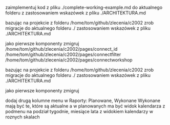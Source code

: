 zaimplementuj kod z pliku ./complete-working-example.md do aktualnego folderu z zastosowaniem wskazówek z pliku ./ARCHITEKTURA.md



bazując na projekcie z folderu /home/tom/github/zlecenia/c2002 zrob migracje do aktualnego folderu ./ zastosowaniem wskazówek z pliku ./ARCHITEKTURA.md

jako pierwsze komponenty zmigruj 
/home/tom/github/zlecenia/c2002/pages/connect_id
/home/tom/github/zlecenia/c2002/pages/connectfilter
/home/tom/github/zlecenia/c2002/pages/connectworkshop


bazując na projekcie z folderu /home/tom/github/zlecenia/c2002 zrob migracje do aktualnego folderu ./ zastosowaniem wskazówek z pliku ./ARCHITEKTURA.md

jako pierwsze komponenty zmigruj 




dodaj drugą kolumne menu w Raporty: Planowane, Wykonane
Wykonane mają być te, które są aktualne a w planowanych ma być widok kalendarza z podmenu na podział tygodnie, miesiące lata z widokiem kalendarzy w roznych skalach


